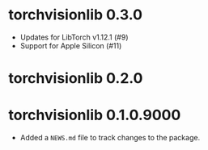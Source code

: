 # torchvisionlib 0.3.0

- Updates for LibTorch v1.12.1 (#9)
- Support for Apple Silicon (#11)

# torchvisionlib 0.2.0

# torchvisionlib 0.1.0.9000

* Added a `NEWS.md` file to track changes to the package.
